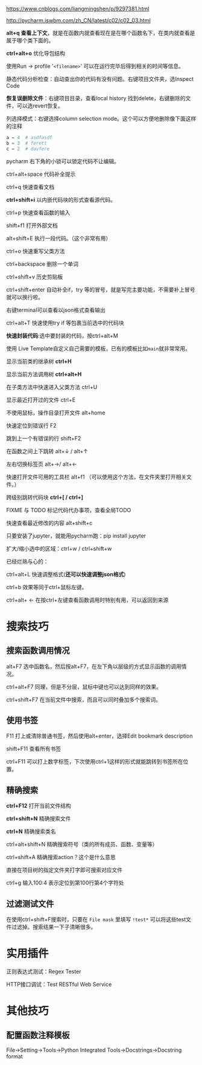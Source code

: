 https://www.cnblogs.com/liangmingshen/p/9297381.html

http://pycharm.iswbm.com/zh_CN/latest/c02/c02_03.html

**alt+q 查看上下文**，就是在函数内就查看现在是在哪个函数名下，在类内就查看是属于哪个类下面的。

**ctrl+alt+o** 优化导包结构

使用Run -> profile '`<filename>`' 可以在运行完毕后得到相关的时间等信息。

静态代码分析检查：自动查出你的代码有没有问题。右键项目文件夹，选Inspect Code

**恢复误删除文件**：右键项目目录，查看local history 找到delete，右键删除的文件，可以选revert恢复。

列选择模式：右键选择column selection mode。这个可以方便地删除像下面这样的注释

```python
a = 4  # asdfasdf
b = 3  # ferett
c = 2  # davfere
```

pycharm 右下角的小锁可以锁定代码不让编辑。

ctrl+alt+space 代码补全提示

ctrl+q 快速查看文档

**ctrl+shift+i** 以内嵌代码块的形式查看源代码。

ctrl+p 快速查看函数的输入

shift+f1 打开外部文档



alt+shift+E 执行一段代码。（这个非常有用）

ctrl+o 快速重写父类方法

ctrl+backspace 删除一个单词

ctrl+shift+v 历史剪贴板

ctrl+shift+enter 自动补全if，try 等的冒号，就是写完主要功能，不需要补上冒号就可以换行啦。

右键terminal可以查看以json格式查看输出



ctrl+alt+T 快速使用try if 等包裹当前选中的代码块



**快速封装代码**:选中要封装的代码，按ctrl+alt+M

使用 Live Template自定义自己需要的模板，已有的模板比如`main`就非常常用。



显示当前类的继承树 **ctrl+H**

显示当前方法调用树 **ctrl+alt+H**

在子类方法中快速进入父类方法 ctrl+U

显示最近打开过的文件 ctrl+E

不使用鼠标，操作目录打开文件 alt+home

快速定位到错误行 F2 

跳到上一个有错误的行 shift+F2 

在函数之间上下跳转 alt+↓ / alt+↑

左右切换标签页 alt+→/ alt+← 

快速打开文件可用的工具栏 alt+f1 （可以使用这个方法，在文件夹里打开相关文件。）

跨级别跳转代码块 **ctrl+[ / ctrl+]**

FIXME 与 TODO 标记代码代办事项，查看全局TODO

快速查看最近修改的内容 alt+shift+c 

只要安装了jupyter，就能用pycharm跑：pip install jupyter

扩大/缩小选中的区域：ctrl+w / ctrl+shift+w



已经烂熟与心的：

ctrl+alt+L 快速调整格式(**还可以快速调整json格式**)

ctrl+b 效果等同于ctrl+鼠标左键。

ctrl+alt+ ← 在按ctrl+左键查看函数调用时特别有用，可以返回到来源





# 搜索技巧

## 搜索函数调用情况

alt+F7 选中函数名，然后按alt+F7，在左下角以层级的方式显示函数的调用情况。

ctrl+alt+F7 同理，但是不分层，鼠标中键也可以达到同样的效果。

ctrl+shift+F7 在当前文件中搜索，而且可以同时叠加多个搜索词。

## 使用书签

F11 打上或清除普通书签，然后使用alt+enter，选择Edit bookmark description

shift+F11 查看所有书签

ctrl+F11 可以打上数字标签，下次使用ctrl+1这样的形式就能跳转到书签所在位置。

## 精确搜索

**ctrl+F12** 打开当前文件结构

**ctrl+shift+N** 精确搜索文件

**ctrl+N** 精确搜索类名

ctrl+alt+shift+N 精确搜索符号（类的所有成员、函数、变量等）

ctrl+shift+A 精确搜索action？这个是什么意思

直接在项目树的指定文件夹打字即可搜索对应文件

ctrl+g 输入100:4 表示定位到第100行第4个字符处

## 过滤测试文件

在使用ctrl+shift+F搜索时，只要在 `File mask` 里填写 `!test*` 可以将这些test文件过滤掉。搜索结果一下子清晰很多。

# 实用插件

正则表达式测试：Regex Tester 

HTTP接口调试：Test RESTful Web Service

# 其他技巧

## 配置函数注释模板

File→Setting→Tools→Python Integrated Tools→Docstrings→Docstring format